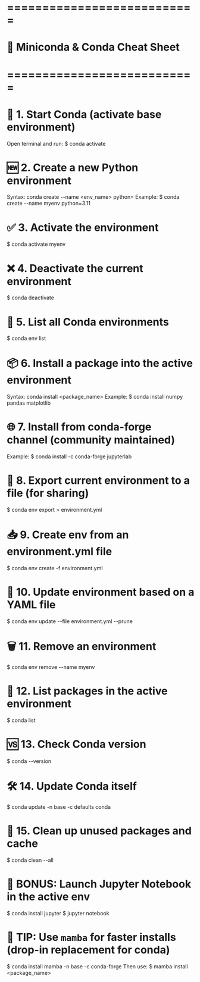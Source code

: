 # ===========================
# 🐍 Miniconda & Conda Cheat Sheet
# ===========================

# 🔧 1. Start Conda (activate base environment)
 Open terminal and run:
 $ conda activate

# 🆕 2. Create a new Python environment
 Syntax: conda create --name <env_name> python=<version>
 Example:
 $ conda create --name myenv python=3.11

# ✅ 3. Activate the environment
 $ conda activate myenv

# ❌ 4. Deactivate the current environment
$ conda deactivate

# 📜 5. List all Conda environments
 $ conda env list

# 📦 6. Install a package into the active environment
Syntax: conda install <package_name>
Example:
 $ conda install numpy pandas matplotlib

# 🌐 7. Install from conda-forge channel (community maintained)
 Example:
$ conda install -c conda-forge jupyterlab

# 📝 8. Export current environment to a file (for sharing)
$ conda env export > environment.yml

# 📥 9. Create env from an environment.yml file
 $ conda env create -f environment.yml

# 🔁 10. Update environment based on a YAML file
 $ conda env update --file environment.yml --prune

# 🗑 11. Remove an environment
 $ conda env remove --name myenv

# 🔎 12. List packages in the active environment
 $ conda list

# 🆚 13. Check Conda version
 $ conda --version

# 🛠 14. Update Conda itself
 $ conda update -n base -c defaults conda

# 🧼 15. Clean up unused packages and cache
 $ conda clean --all

# 🚀 BONUS: Launch Jupyter Notebook in the active env
 $ conda install jupyter
 $ jupyter notebook

# 🧠 TIP: Use `mamba` for faster installs (drop-in replacement for conda)
 $ conda install mamba -n base -c conda-forge
 Then use:
 $ mamba install <package_name>